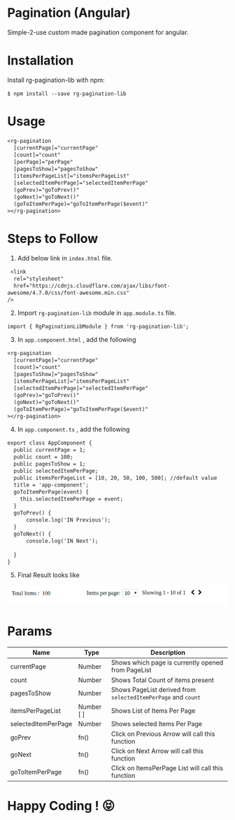 Pagination (Angular)
===
Simple-2-use custom made pagination component for angular.

Installation
====
Install rg-pagination-lib with npm:
```
$ npm install --save rg-pagination-lib
```

Usage
===
```
<rg-pagination
  [currentPage]="currentPage"
  [count]="count"
  [perPage]="perPage"
  [pagesToShow]="pagesToShow"
  [itemsPerPageList]="itemsPerPageList"
  [selectedItemPerPage]="selectedItemPerPage"
  (goPrev)="goToPrev()"
  (goNext)="goToNext()"
  (goToItemPerPage)="goToItemPerPage($event)"
></rg-pagination>

```
Steps to Follow 
===
1. Add below link in ```index.html``` file.
```
 <link
  rel="stylesheet"
  href="https://cdnjs.cloudflare.com/ajax/libs/font-awesome/4.7.0/css/font-awesome.min.css"
/>
```
2. Import ```rg-pagination-lib``` module in ```app.module.ts``` file.
```
import { RgPaginationLibModule } from 'rg-pagination-lib';
```
3. In ```app.component.html``` , add the following 

```
<rg-pagination
  [currentPage]="currentPage"
  [count]="count"
  [pagesToShow]="pagesToShow"
  [itemsPerPageList]="itemsPerPageList"
  [selectedItemPerPage]="selectedItemPerPage"
  (goPrev)="goToPrev()"
  (goNext)="goToNext()"
  (goToItemPerPage)="goToItemPerPage($event)"
></rg-pagination>
```
4. In ```app.component.ts``` , add the following 

```
export class AppComponent {
  public currentPage = 1; 
  public count = 100; 
  public pagesToShow = 1; 
  public selectedItemPerPage;
  public itemsPerPageList = [10, 20, 50, 100, 500]; //default value
  title = 'app-component';
  goToItemPerPage(event) {
    this.selectedItemPerPage = event;
  }
  goToPrev() {
      console.log('IN Previous');
  }
  goToNext() {
      console.log('IN Next');

  }
}
```
5. Final Result looks like 

![Look of rg-pagination](https://github.com/renu0627/rg-pagination-lib/blob/master/src/assets/rg-pagination.png)


Params
===

 Name| Type | Description
------------ | ------------- | -------------
currentPage | Number | Shows which page is currently opened from PageList
count | Number | Shows Total Count of items present 
pagesToShow | Number | Shows PageList derived from ```selectedItemPerPage``` and ```count```
itemsPerPageList | Number [ ] | Shows List of Items Per Page
selectedItemPerPage | Number | Shows selected Items Per Page
goPrev | fn() | Click on Previous Arrow will call this function
goNext | fn() | Click on Next Arrow will call this function
goToItemPerPage | fn() | Click on ItemsPerPage List will call this function 


Happy Coding ! :stuck_out_tongue_closed_eyes:
===